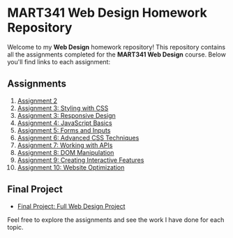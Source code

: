 # MART341 Web Design Homework Repository

Welcome to my **Web Design** homework repository! This repository contains all the assignments completed for the **MART341 Web Design** course. Below you'll find links to each assignment:

## Assignments

1. [Assignment 2](https://github.com/DavidDutton24/MART341-WebDesign/tree/main/WebDesign%20Homework/Assignment2)
2. [Assignment 3: Styling with CSS](https://github.com/DavidDutton24/MART341-WebDesign/tree/main/WebDesign%20Homework/Assignment3)
3.  [Assignment 3: Responsive Design](https://github.com/DavidDutton24/MART341-WebDesign/tree/main/WebDesign%20Homework/Assignment3)
4. [Assignment 4: JavaScript Basics](https://github.com/DavidDutton24/MART341-WebDesign/tree/main/WebDesign%20Homework/Assignment4)
5. [Assignment 5: Forms and Inputs](https://github.com/DavidDutton24/MART341-WebDesign/tree/main/WebDesign%20Homework/Assignment5%20)
6. [Assignment 6: Advanced CSS Techniques](https://github.com/DavidDutton24/MART341-WebDesign/tree/main/WebDesign%20Homework/Assignment6)
7. [Assignment 7: Working with APIs](https://github.com/DavidDutton24/MART341-WebDesign/tree/main/WebDesign%20Homework/Assignment7)
8. [Assignment 8: DOM Manipulation](https://github.com/DavidDutton24/MART341-WebDesign/tree/main/WebDesign%20Homework/Assignment8)
9. [Assignment 9: Creating Interactive Features](https://github.com/DavidDutton24/MART341-WebDesign/tree/main/WebDesign%20Homework/Assignment9)
10. [Assignment 10: Website Optimization](https://github.com/DavidDutton24/MART341-WebDesign/tree/main/WebDesign%20Homework/Assignment10)

## Final Project

- [Final Project: Full Web Design Project](https://github.com/DavidDutton24/MART341-WebDesign/tree/main/WebDesign%20Homework/Final%20Project)

Feel free to explore the assignments and see the work I have done for each topic.

